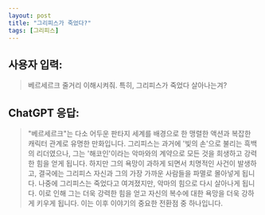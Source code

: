 ```yaml
---
layout: post
title: "그리피스가 죽었다?"
tags: [그리피스]
---
```


## 사용자 입력:
> 베르세르크 줄거리 이해시켜줘. 특히, 그리피스가 죽었다 살아나는겨?

## ChatGPT 응답:
> "베르세르크"는 다소 어두운 판타지 세계를 배경으로 한 맹렬한 액션과 복잡한 캐릭터 관계로 유명한 만화입니다. 그리피스는 과거에 '빛의 손'으로 불리는 흑백의 리더였으나, 그는 '해코인'이라는 악마와의 계약으로 모든 것을 희생하고 강력한 힘을 얻게 됩니다. 하지만 그의 욕망이 과하게 되면서 치명적인 사건이 발생하고, 결국에는 그리피스 자신과 그의 가장 가까운 사람들을 파멸로 몰아넣게 됩니다. 나중에 그리피스는 죽었다고 여겨졌지만, 악마의 힘으로 다시 살아나게 됩니다. 이로 인해 그는 더욱 강력한 힘을 얻고 자신의 복수에 대한 욕망을 더욱 강하게 키우게 됩니다. 이는 이후 이야기의 중요한 전환점 중 하나입니다.


